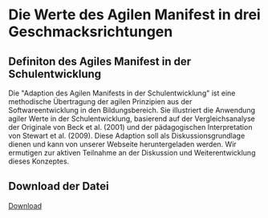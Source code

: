 # Die Werte des Agilen Manifest in drei Geschmacksrichtungen
## Definiton des Agiles Manifest in der Schulentwicklung

Die "Adaption des Agilen Manifests in der Schulentwicklung" ist eine methodische Übertragung der agilen Prinzipien aus der Softwareentwicklung in den Bildungsbereich. Sie illustriert die Anwendung agiler Werte in der Schulentwicklung, basierend auf der Vergleichsanalyse der Originale von Beck et al. (2001) und der pädagogischen Interpretation von Stewart et al. (2009). Diese Adaption soll als Diskussionsgrundlage dienen und kann von unserer Webseite heruntergeladen werden. Wir ermutigen zur aktiven Teilnahme an der Diskussion und Weiterentwicklung dieses Konzeptes.

## Download der Datei 
[Download](/articles/2024-01-04_Scrum-in-der-Schulentwicklung/2024-01-04_Die%20Werte%20des%20Agilen%20Manifests-Entwurf.pdf)

